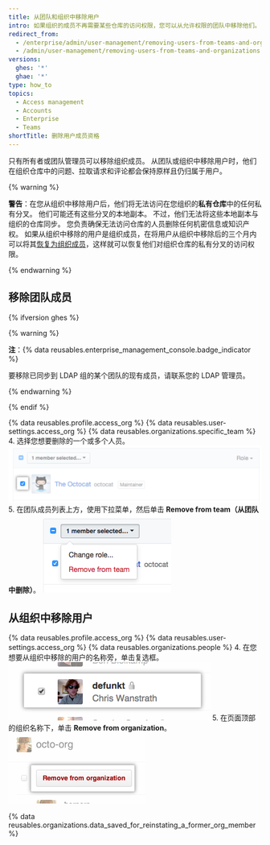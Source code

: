```yaml
---
title: 从团队和组织中移除用户
intro: 如果组织的成员不再需要某些仓库的访问权限，您可以从允许权限的团队中移除他们。 如果组织的成员不再需要组织拥有的任何仓库的访问权限 ，则可以从组织中移除他们。
redirect_from:
  - /enterprise/admin/user-management/removing-users-from-teams-and-organizations
  - /admin/user-management/removing-users-from-teams-and-organizations
versions:
  ghes: '*'
  ghae: '*'
type: how_to
topics:
  - Access management
  - Accounts
  - Enterprise
  - Teams
shortTitle: 删除用户成员资格
---
```


只有所有者或团队管理员可以移除组织成员。 从团队或组织中移除用户时，他们在组织仓库中的问题、拉取请求和评论都会保持原样且仍归属于用户。

{% warning %}

**警告**：在您从组织中移除用户后，他们将无法访问在您组织的**私有仓库**中的任何私有分叉。 他们可能还有这些分叉的本地副本。 不过，他们无法将这些本地副本与组织的仓库同步。 您负责确保无法访问仓库的人员删除任何机密信息或知识产权。 如果从组织中移除的用户是组织成员，在将用户从组织中移除后的三个月内可以将其[恢复为组织成员](/articles/reinstating-a-former-member-of-your-organization)，这样就可以恢复他们对组织仓库的私有分叉的访问权限。

{% endwarning %}

## 移除团队成员

{% ifversion ghes %}

{% warning %}

**注**：{% data reusables.enterprise_management_console.badge_indicator %}

要移除已同步到 LDAP 组的某个团队的现有成员，请联系您的 LDAP 管理员。

{% endwarning %}

{% endif %}

{% data reusables.profile.access_org %}
{% data reusables.user-settings.access_org %}
{% data reusables.organizations.specific_team %}
4. 选择您想要删除的一个或多个人员。 ![组织成员旁的复选框](/assets/images/help/teams/team-member-check-box.png)
5. 在团队成员列表上方，使用下拉菜单，然后单击 **Remove from team（从团队中删除）**。 ![包含更改角色选项的下拉菜单](/assets/images/help/teams/bulk-edit-drop-down.png)

## 从组织中移除用户

{% data reusables.profile.access_org %}
{% data reusables.user-settings.access_org %}
{% data reusables.organizations.people %}
4. 在您想要从组织中移除的用户的名称旁，单击复选框。![Remove user 复选框](/assets/images/help/organizations/Organization-remove-user.png)
5. 在页面顶部的组织名称下，单击 **Remove from organization**。 ![从组织删除按钮](/assets/images/help/organizations/Organization-remove-from-organization-button.png)

{% data reusables.organizations.data_saved_for_reinstating_a_former_org_member %}
